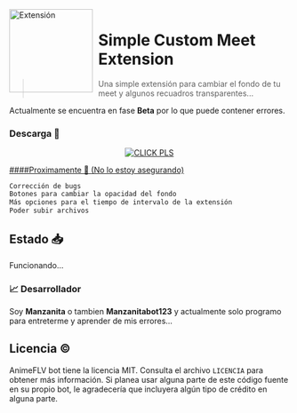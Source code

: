 <img width="150" height="150" align="left" style="float: left; margin: 0 10px 0 0;" alt="Extensión" src="https://media.discordapp.net/attachments/946261332854992917/950598027125608469/icono128.png"> 

# Simple Custom Meet Extension

> Una simple extensión para cambiar el fondo de tu meet y algunos recuadros transparentes...

Actualmente se encuentra en fase **Beta** por lo que puede contener errores.

### Descarga 🏹
<p align="center">
<a href="https://drive.google.com/uc?export=download&id=1SU82QGETRSa9NcFr7mq-ftJ35QTIATik" target="_blank">
<img class =“right” title="Descargalo haciendo click aquí" src="https://unmediodigital.com/wp-content/uploads/2022/01/Descargar-APK.png" alt="CLICK PLS">

####Proximamente 🌟
(No lo estoy asegurando)
```javascript
Corrección de bugs
Botones para cambiar la opacidad del fondo
Más opciones para el tiempo de intervalo de la extensión
Poder subir archivos
```
  
## Estado 📥
Funcionando...
 
### 📈 Desarrollador

Soy **Manzanita** o tambien **Manzanitabot123** y actualmente solo programo para entreterme y aprender de mis errores...

## Licencia ©️
AnimeFLV bot tiene la licencia MIT. Consulta el archivo `LICENCIA` para obtener más información. Si planea usar alguna parte de este código fuente en su propio bot, le agradecería que incluyera algún tipo de crédito en alguna parte. 

